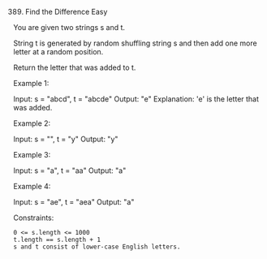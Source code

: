 389. Find the Difference
Easy

You are given two strings s and t.

String t is generated by random shuffling string s and then add one more letter at a random position.

Return the letter that was added to t.

 

Example 1:

Input: s = "abcd", t = "abcde"
Output: "e"
Explanation: 'e' is the letter that was added.

Example 2:

Input: s = "", t = "y"
Output: "y"

Example 3:

Input: s = "a", t = "aa"
Output: "a"

Example 4:

Input: s = "ae", t = "aea"
Output: "a"

 

Constraints:

    0 <= s.length <= 1000
    t.length == s.length + 1
    s and t consist of lower-case English letters.

